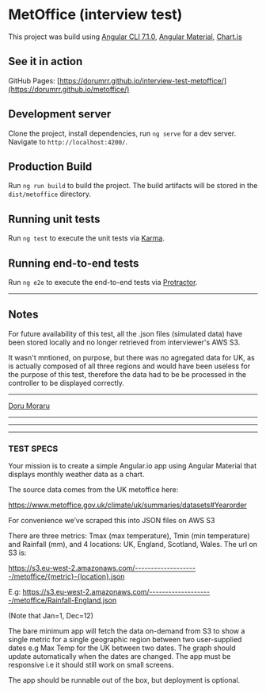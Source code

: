 # MetOffice (interview test)

This project was build using [Angular CLI 7.1.0](https://github.com/angular/angular-cli), [Angular Material](https://material.angular.io/), [Chart.js](https://www.chartjs.org/)

## See it in action

GitHub Pages: [https://dorumrr.github.io/interview-test-metoffice/](https://dorumrr.github.io/metoffice/)

## Development server

Clone the project, install dependencies, run `ng serve` for a dev server. Navigate to `http://localhost:4200/`.

## Production Build

Run `ng run build` to build the project. The build artifacts will be stored in the `dist/metoffice` directory.

## Running unit tests

Run `ng test` to execute the unit tests via [Karma](https://karma-runner.github.io).

## Running end-to-end tests

Run `ng e2e` to execute the end-to-end tests via [Protractor](http://www.protractortest.org/).

---

## Notes

For future availability of this test, all the .json files (simulated data) have been stored locally and no longer retrieved from interviewer's AWS S3.

It wasn't mntioned, on purpose, but there was no agregated data for UK, as is actually composed of all three regions and would have been useless for the purpose of this test, therefore the data had to be be processed in the controller to be displayed correctly.

---

[Doru Moraru](https://doru-moraru.com)

---
---
---

### TEST SPECS

Your mission is to create a simple Angular.io app using Angular Material that displays monthly weather data as a chart.

The source data comes from the UK metoffice here:

https://www.metoffice.gov.uk/climate/uk/summaries/datasets#Yearorder

For convenience we’ve scraped this into JSON files on AWS S3

There are three metrics: Tmax (max temperature), Tmin (min temperature) and Rainfall (mm), and 4 locations: UK, England, Scotland, Wales. The url on S3 is:

https://s3.eu-west-2.amazonaws.com/--------------------/metoffice/{metric}-{location}.json

E.g: https://s3.eu-west-2.amazonaws.com/--------------------/metoffice/Rainfall-England.json

(Note that Jan=1, Dec=12)

The bare minimum app will fetch the data on-demand from S3 to show a single metric for a single geographic region between two user-supplied dates e.g Max Temp for the UK between two dates. The graph should update automatically when the dates are changed. The app must be responsive i.e it should still work on small screens.

The app should be runnable out of the box, but deployment is optional.